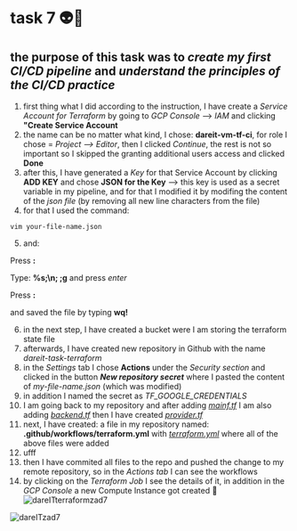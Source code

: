 # task 7 👽🚀
## the purpose of this task was to *create my first CI/CD pipeline* and *understand the principles of the CI/CD practice*
1. first thing what I did according to the instruction, I have create a *Service Account for Terraform* by going to *GCP Console* --> *IAM* and clicking **"Create Service Account**
2. the name can be no matter what kind, I chose: **dareit-vm-tf-ci**, for role I chose = *Project --> Editor*, then I clicked *Continue*, the rest is not so important so I skipped the granting additional users access and clicked **Done**
3. after this, I have generated a *Key* for that Service Account by clicking **ADD KEY** and chose **JSON for the Key** --> this key is used as a secret variable in my pipeline, and for that I modified it by modifing the content of the *json file* (by removing all new line characters from the file)
4. for that I used the command:
```
vim your-file-name.json
```
5. and:

Press **:**

Type: **%s;\\n; ;g** and press *enter*

Press **:**

and saved the file by typing **wq!**

6. in the next step, I have created a bucket were I am storing the terraform state file
7. afterwards, I have created new repository in Github with the name *dareit-task-terraform*
8. in the *Settings* tab I chose **Actions** under the *Security section* and clicked in the button ***New repository secret*** where I pasted the content of *my-file-name.json* (which was modified)
9. in addition I named the secret as *TF_GOOGLE_CREDENTIALS*
10. I am going back to my repository and after adding [*mainf.tf*](https://github.com/inspiritgoldenx/dareit-task-terraform/blob/main/main.tf) I am also adding [*backend.tf*](https://github.com/inspiritgoldenx/dareit-task-terraform/blob/main/backend.tf) then I have created [*provider.tf*](https://github.com/inspiritgoldenx/dareit-task-terraform/blob/main/provider.tf)
11. next, I have created: a file in my repository named: **.github/workflows/terraform.yml** with [*terraform.yml*](https://github.com/inspiritgoldenx/dareit-task-terraform/blob/main/.github/workflows/terraform.yml) where all of the above files were added
12. ufff 
13. then I have commited all files to the repo and pushed the change to my remote repository, so in the *Actions tab* I can see the workflows
14. by clicking on the *Terraform Job* I see the details of it, in addition in the *GCP Console* a new Compute Instance got created 🎉
![dareITterraformzad7](https://user-images.githubusercontent.com/125319277/231847471-524a9dac-339e-4616-8ab5-3c22521da57b.jpg)

![dareITzad7](https://user-images.githubusercontent.com/125319277/231847766-e297c0fe-77f6-46d5-aec9-6957a51795b2.jpg)

